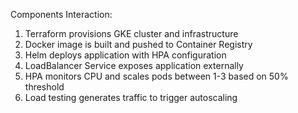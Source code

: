 

Components Interaction:
1. Terraform provisions GKE cluster and infrastructure
2. Docker image is built and pushed to Container Registry
3. Helm deploys application with HPA configuration
4. LoadBalancer Service exposes application externally
5. HPA monitors CPU and scales pods between 1-3 based on 50% threshold
6. Load testing generates traffic to trigger autoscaling